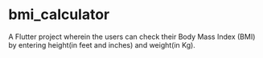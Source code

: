 # bmi_calculator

A Flutter project wherein the users can check their Body Mass Index (BMI) by entering height(in feet and inches) and weight(in Kg).



